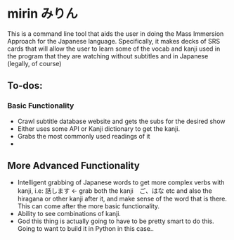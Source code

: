 # mirin みりん

This is a command line tool that aids the user in doing the Mass Immersion Approach for the Japanese language. Specifically, it makes decks of SRS cards that will allow the user to learn some of the vocab and kanji used in the program that they are watching without subtitles and in Japanese (legally, of course)

## To-dos:
### Basic Functionality
- Crawl subtitle database website and gets the subs for the desired show
- Either uses some API or Kanji dictionary to get the kanji. 
- Grabs the most commonly used readings of it 
- 
## More Advanced Functionality 
- Intelligent grabbing of Japanese words to get more complex verbs with kanji, i.e: 話します <- grab both the kanji　ご、はな etc and also the hiragana or other kanji after it, and make sense of the word that is there. This can come after the more basic functionality. 
- Ability to see combinations of kanji. 
- God this thing is actually going to have to be pretty smart to do this. Going to want to build it in Python in this case.. 